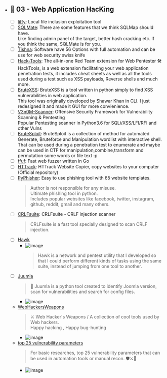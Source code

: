
  - ## 🔸 03 - Web Application HacKing
    - [ ] [liffy](https://github.com/mzfr/liffy): Local file inclusion exploitation tool
    - [ ] [SQLMate](https://github.com/s0md3v/sqlmate): There are some features that we think SQLMap should have. <br> Like finding admin panel of the target, better hash cracking etc. If you think the same, SQLMate is for you.
    - [ ] [Tishna](https://github.com/marciopocebon/Tishna): Software have 56 Options with full automation and can be use for web security swiss knife
    - [ ] [Hack-Tools](https://github.com/LasCC/Hack-Tools): The all-in-one Red Team extension for Web Pentester 🛠 <br> HackTools, is a web extension facilitating your web application penetration tests, it includes cheat sheets as well as all the tools used during a test such as XSS payloads, Reverse shells and much more.
    - [ ] [BruteXSS](https://github.com/rajeshmajumdar/BruteXSS): BruteXSS is a tool written in python simply to find XSS vulnerabilities in web application. <br> This tool was originally developed by Shawar Khan in CLI. I just redesigned it and made it GUI for more convienience.
    - [ ] [V3n0M-Scanner](https://github.com/v3n0m-Scanner/V3n0M-Scanner): Offensive Security Framework for Vulnerability Scanning & Pentesting <br> Popular Pentesting scanner in Python3.6 for SQLi/XSS/LFI/RFI and other Vulns
    - [ ] [BruteSploit](https://github.com/screetsec/BruteSploit): BruteSploit is a collection of method for automated Generate, Bruteforce and Manipulation wordlist with interactive shell. That can be used during a penetration test to enumerate and maybe can be used in CTF for manipulation,combine,transform and permutation some words or file text :p
    - [ ] [ffuf](https://github.com/ffuf/ffuf): Fast web fuzzer written in Go
    - [ ] [HTTrack](https://github.com/xroche/httrack): HTTrack Website Copier, copy websites to your computer (Official repository)
    - [ ] [PyPhisher](https://github.com/KasRoudra/PyPhisher): Easy to use phishing tool with 65 website templates. 
      > Author is not responsible for any misuse. <br> Ultimate phishing tool in python. <br> Includes popular websites like facebook, twitter, instagram, github, reddit, gmail and many others.
    - [ ] [CRLFsuite](https://github.com/Nefcore/CRLFsuite): CRLFsuite - CRLF injection scanner 
      > CRLFsuite is a fast tool specially designed to scan CRLF injection. 
    - [ ] [Hawk](https://github.com/medpaf/hawk)
      - ![image](https://user-images.githubusercontent.com/51442719/173181177-c4595ee9-0060-4d57-86e7-bb13d243810e.png)   
        > Hawk is a network and pentest utility that I developed so that I could perform different kinds of tasks using the same suite, instead of jumping from one tool to another.
    - [ ] [Juumla](https://github.com/oppsec/juumla)
      > 🦁 Juumla is a python tool created to identify Joomla version, scan for vulnerabilities and search for config files.
        - ![image](https://user-images.githubusercontent.com/51442719/173205152-7fdeb386-4e19-4b58-98a4-54c325cd5263.png)
    - [WebHackersWeapons](https://github.com/hahwul/WebHackersWeapons)
      > ⚔️ Web Hacker's Weapons / A collection of cool tools used by Web hackers. <br> Happy hacking , Happy bug-hunting
        - ![image](https://user-images.githubusercontent.com/51442719/173206166-7a1f02df-e14e-4973-a475-a9ad9b15a3ef.png)
    - [top 25 vulnerability parameters](https://github.com/lutfumertceylan/top25-parameter)
      > For basic researches, top 25 vulnerability parameters that can be used in automation tools or manual recon. 🛡️⚔️🧙
        - ![image](https://user-images.githubusercontent.com/51442719/173206796-15d47413-4b18-4de8-ac6a-3859a02e54da.png)
 

 
